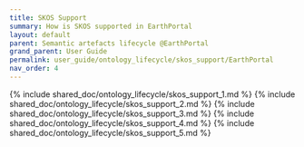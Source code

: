```yaml
---
title: SKOS Support
summary: How is SKOS supported in EarthPortal
layout: default
parent: Semantic artefacts lifecycle @EarthPortal
grand_parent: User Guide
permalink: user_guide/ontology_lifecycle/skos_support/EarthPortal
nav_order: 4
---
```




{% include shared_doc/ontology_lifecycle/skos_support_1.md  %}
{% include shared_doc/ontology_lifecycle/skos_support_2.md  %}
{% include shared_doc/ontology_lifecycle/skos_support_3.md  %}
{% include shared_doc/ontology_lifecycle/skos_support_4.md  %}
{% include shared_doc/ontology_lifecycle/skos_support_5.md  %}